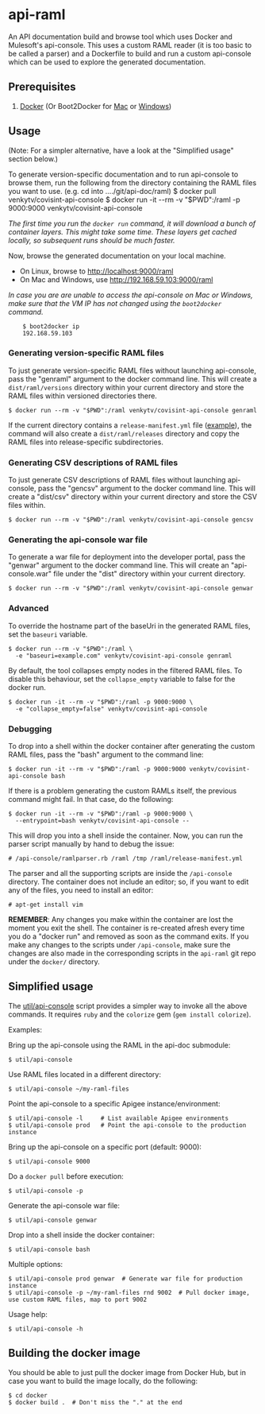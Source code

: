 # api-raml
An API documentation build and browse tool which uses Docker and Mulesoft's api-console.
This uses a custom RAML reader (it is too basic to be called a parser) and a
Dockerfile to build and run a custom api-console which can be used to explore
the generated documentation.

## Prerequisites

1. [Docker](https://www.docker.com/) (Or Boot2Docker for [Mac](https://docs.docker.com/installation/mac/) or [Windows](https://docs.docker.com/installation/windows/))

## Usage

(Note: For a simpler alternative, have a look at the "Simplified usage" section below.)

To generate version-specific documentation and to run api-console to browse
them, run the following from the directory containing the RAML files you want to
use.
    (e.g. cd into ..../git/api-doc/raml)
    $ docker pull venkytv/covisint-api-console
    $ docker run -it --rm -v "$PWD":/raml -p 9000:9000 venkytv/covisint-api-console

_The first time you run the `docker run` command, it will download a bunch of
container layers.  This might take some time.  These layers get cached locally,
so subsequent runs should be much faster._

Now, browse the generated documentation on your local machine.

* On Linux, browse to [http://localhost:9000/raml](http://localhost:9000/raml)
* On Mac and Windows, use http://192.168.59.103:9000/raml

_In case you are are unable to access the api-console on Mac or Windows, make
sure that the VM IP has not changed using the `boot2docker` command._
```
    $ boot2docker ip
    192.168.59.103
```

### Generating version-specific RAML files

To just generate version-specific RAML files without launching api-console, pass
the "genraml" argument to the docker command line.  This will create a
`dist/raml/versions` directory within your current directory and store the RAML files
within versioned directories there.

    $ docker run --rm -v "$PWD":/raml venkytv/covisint-api-console genraml

If the current directory contains a `release-manifest.yml` file
([example](https://github.com/Covisint/api-doc/blob/master/raml/release-manifest.yml)),
the command will also create a `dist/raml/releases` directory and copy the RAML
files into release-specific subdirectories.

### Generating CSV descriptions of RAML files

To just generate CSV descriptions of RAML files without launching api-console,
pass the "gencsv" argument to the docker command line.  This will create a
"dist/csv" directory within your current directory and store the CSV files
within.

    $ docker run --rm -v "$PWD":/raml venkytv/covisint-api-console gencsv

### Generating the api-console war file

To generate a war file for deployment into the developer portal, pass the
"genwar" argument to the docker command line.  This will create an
"api-console.war" file under the "dist" directory within your current directory.

    $ docker run --rm -v "$PWD":/raml venkytv/covisint-api-console genwar

### Advanced

To override the hostname part of the baseUri in the generated RAML files, set
the `baseuri` variable.

    $ docker run --rm -v "$PWD":/raml \
      -e "baseuri=example.com" venkytv/covisint-api-console genraml

By default, the tool collapses empty nodes in the filtered RAML files.  To
disable this behaviour, set the `collapse_empty` variable to false for the
docker run.

    $ docker run -it --rm -v "$PWD":/raml -p 9000:9000 \
      -e "collapse_empty=false" venkytv/covisint-api-console

### Debugging

To drop into a shell within the docker container after generating the custom
RAML files, pass the "bash" argument to the command line:

    $ docker run -it --rm -v "$PWD":/raml -p 9000:9000 venkytv/covisint-api-console bash

If there is a problem generating the custom RAMLs itself, the previous command
might fail.  In that case, do the following:

    $ docker run -it --rm -v "$PWD":/raml -p 9000:9000 \
      --entrypoint=bash venkytv/covisint-api-console --

This will drop you into a shell inside the container.  Now, you can run the
parser script manually by hand to debug the issue:

    # /api-console/ramlparser.rb /raml /tmp /raml/release-manifest.yml

The parser and all the supporting scripts are inside the `/api-console`
directory.  The container does not include an editor; so, if you want to edit
any of the files, you need to install an editor:

    # apt-get install vim

**REMEMBER**: Any changes you make within the container are lost the moment you
exit the shell.  The container is re-created afresh every time you do a "docker
run" and removed as soon as the command exits.  If you make any changes to the
scripts under `/api-console`, make sure the changes are also made in the
corresponding scripts in the `api-raml` git repo under the `docker/` directory.

## Simplified usage

The [util/api-console](util/api-console) script provides a simpler way to invoke
all the above commands.  It requires `ruby` and the `colorize` gem (`gem install
colorize`).

Examples:

Bring up the api-console using the RAML in the api-doc submodule:

    $ util/api-console

Use RAML files located in a different directory:

    $ util/api-console ~/my-raml-files

Point the api-console to a specific Apigee instance/environment:

    $ util/api-console -l     # List available Apigee environments
    $ util/api-console prod   # Point the api-console to the production instance

Bring up the api-console on a specific port (default: 9000):

    $ util/api-console 9000

Do a `docker pull` before execution:

    $ util/api-console -p

Generate the api-console war file:

    $ util/api-console genwar

Drop into a shell inside the docker container:

    $ util/api-console bash

Multiple options:

    $ util/api-console prod genwar  # Generate war file for production instance
    $ util/api-console -p ~/my-raml-files rnd 9002  # Pull docker image, use custom RAML files, map to port 9002

Usage help:

    $ util/api-console -h

## Building the docker image

You should be able to just pull the docker image from Docker Hub, but in case
you want to build the image locally, do the following:

    $ cd docker
    $ docker build .  # Don't miss the "." at the end

